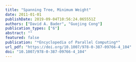```yaml
---
title: "Spanning Tree, Minimum Weight"
date: 2011-01-01
publishDate: 2019-09-04T10:56:24.065551Z
authors: ["David A. Bader", "Guojing Cong"]
publication_types: ["6"]
abstract: ""
featured: false
publication: "*Encyclopedia of Parallel Computing*"
url_pdf: "https://doi.org/10.1007/978-0-387-09766-4_104"
doi: "10.1007/978-0-387-09766-4_104"
---
```


